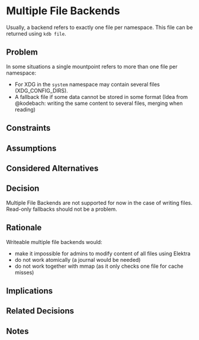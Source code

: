 # Multiple File Backends

Usually, a backend refers to exactly one file per namespace.
This file can be returned using `kdb file`.

## Problem

In some situations a single mountpoint refers to more than one file per namespace:

- For XDG in the `system` namespace may contain several files (XDG_CONFIG_DIRS).
- A fallback file if some data cannot be stored in some format (Idea from @kodebach:
  writing the same content to several files, merging when reading)

## Constraints

## Assumptions

## Considered Alternatives

## Decision

Multiple File Backends are not supported for now in the case of writing files.
Read-only fallbacks should not be a problem.

## Rationale

Writeable multiple file backends would:

- make it impossible for admins to modify content of all files using Elektra
- do not work atomically (a journal would be needed)
- do not work together with mmap (as it only checks one file for cache misses)

## Implications

## Related Decisions

## Notes
